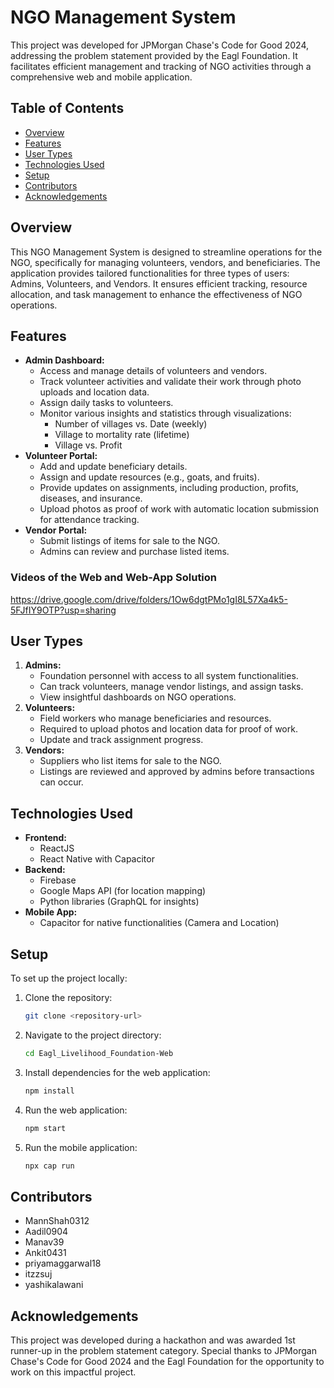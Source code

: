 # NGO Management System

This project was developed for JPMorgan Chase's Code for Good 2024, addressing the problem statement provided by the Eagl Foundation. It facilitates efficient management and tracking of NGO activities through a comprehensive web and mobile application.

## Table of Contents
- [Overview](#overview)
- [Features](#features)
- [User Types](#user-types)
- [Technologies Used](#technologies-used)
- [Setup](#setup)
- [Contributors](#contributors)
- [Acknowledgements](#acknowledgements)

## Overview
This NGO Management System is designed to streamline operations for the NGO, specifically for managing volunteers, vendors, and beneficiaries. The application provides tailored functionalities for three types of users: Admins, Volunteers, and Vendors. It ensures efficient tracking, resource allocation, and task management to enhance the effectiveness of NGO operations.

## Features
- **Admin Dashboard:**
  - Access and manage details of volunteers and vendors.
  - Track volunteer activities and validate their work through photo uploads and location data.
  - Assign daily tasks to volunteers.
  - Monitor various insights and statistics through visualizations:
    - Number of villages vs. Date (weekly)
    - Village to mortality rate (lifetime)
    - Village vs. Profit
- **Volunteer Portal:**
  - Add and update beneficiary details.
  - Assign and update resources (e.g., goats, and fruits).
  - Provide updates on assignments, including production, profits, diseases, and insurance.
  - Upload photos as proof of work with automatic location submission for attendance tracking.
- **Vendor Portal:**
  - Submit listings of items for sale to the NGO.
  - Admins can review and purchase listed items.

### Videos of the Web and Web-App Solution
https://drive.google.com/drive/folders/1Ow6dgtPMo1gI8L57Xa4k5-5FJfIY9OTP?usp=sharing

## User Types
1. **Admins:**
   - Foundation personnel with access to all system functionalities.
   - Can track volunteers, manage vendor listings, and assign tasks.
   - View insightful dashboards on NGO operations.
2. **Volunteers:**
   - Field workers who manage beneficiaries and resources.
   - Required to upload photos and location data for proof of work.
   - Update and track assignment progress.
3. **Vendors:**
   - Suppliers who list items for sale to the NGO.
   - Listings are reviewed and approved by admins before transactions can occur.

## Technologies Used
- **Frontend:**
  - ReactJS
  - React Native with Capacitor
- **Backend:**
  - Firebase
  - Google Maps API (for location mapping)
  - Python libraries (GraphQL for insights)
- **Mobile App:**
  - Capacitor for native functionalities (Camera and Location)

## Setup
To set up the project locally:

1. Clone the repository:
   ```bash
   git clone <repository-url>
   ```
2. Navigate to the project directory:
   ```bash
   cd Eagl_Livelihood_Foundation-Web 
   ```
3. Install dependencies for the web application:
   ```bash
   npm install
   ```
4. Run the web application:
   ```bash
   npm start
   ```

5. Run the mobile application:
   ```bash
   npx cap run
   ```

## Contributors
- MannShah0312
- Aadil0904 
- Manav39 
- Ankit0431 
- priyamaggarwal18 
- itzzsuj 
- yashikalawani

## Acknowledgements
This project was developed during a hackathon and was awarded 1st runner-up in the problem statement category. Special thanks to JPMorgan Chase's Code for Good 2024 and the Eagl Foundation for the opportunity to work on this impactful project.
